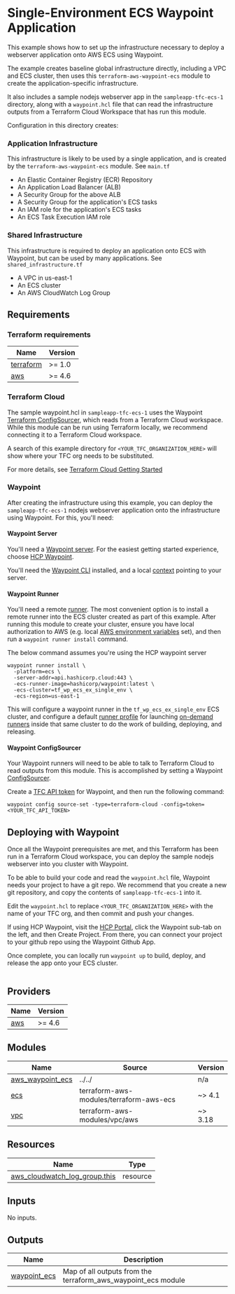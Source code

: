 # Single-Environment ECS Waypoint Application

This example shows how to set up the infrastructure necessary to deploy a webserver application onto
AWS ECS using Waypoint.

The example creates baseline global infrastructure directly, including a VPC and ECS cluster, then uses
this `terraform-aws-waypoint-ecs` module to create the application-specific infrastructure.

It also includes a sample nodejs webserver app in the `sampleapp-tfc-ecs-1` directory, along with a
`waypoint.hcl` file that can read the infrastructure outputs from a Terraform Cloud Workspace that has
run this module.

<!-- TODO: when we have a multi-env example, link to that here -->
<!-- TODO: link to a more complete learn guide - this example alone is pretty sparse on the exact procedure -->

Configuration in this directory creates:

### Application Infrastructure
This infrastructure is likely to be used by a single application, and is
created by the `terraform-aws-waypoint-ecs` module. See `main.tf`

- An Elastic Container Registry (ECR) Repository
- An Application Load Balancer (ALB)
- A Security Group for the above ALB
- A Security Group for the application's ECS tasks
- An IAM role for the application's ECS tasks
- An ECS Task Execution IAM role

### Shared Infrastructure

This infrastructure is required to deploy an application onto ECS with Waypoint,
but can be used by many applications. See `shared_infrastructure.tf`

- A VPC in us-east-1
- An ECS cluster
- An AWS CloudWatch Log Group

## Requirements

### Terraform requirements
| Name | Version |
|------|---------|
| <a name="requirement_terraform"></a> [terraform](#requirement\_terraform) | >= 1.0 |
| <a name="requirement_aws"></a> [aws](#requirement\_aws) | >= 4.6 |

### Terraform Cloud

The sample waypoint.hcl in `sampleapp-tfc-ecs-1` uses the Waypoint [Terraform ConfigSourcer](https://developer.hashicorp.com/waypoint/plugins/terraform-cloud#terraform-cloud-configsourcer),
which reads from a Terraform Cloud workspace. While this module can be run using Terraform locally, we recommend
connecting it to a Terraform Cloud workspace.

A search of this example directory for `<YOUR_TFC_ORGANIZATION_HERE>` will show where your TFC org needs to be substituted.

For more details, see [Terraform Cloud Getting Started](https://developer.hashicorp.com/terraform/tutorials/cloud-get-started)

### Waypoint

After creating the infrastructure using this example, you can deploy the `sampleapp-tfc-ecs-1` nodejs webserver application
onto the infrastructure using Waypoint. For this, you'll need:

#### Waypoint Server

You'll need a [Waypoint server](https://developer.hashicorp.com/waypoint/docs/server). For the easiest getting started experience, 
choose [HCP Waypoint](https://cloud.hashicorp.com/products/waypoint).

You'll need the [Waypoint CLI](https://developer.hashicorp.com/waypoint/downloads) installed, and a local
[context](https://developer.hashicorp.com/waypoint/commands/context) pointing to your server.

#### Waypoint Runner

You'll need a remote [runner](https://developer.hashicorp.com/waypoint/docs/runner). The most convenient option is to
install a remote runner into the ECS cluster created as part of this example. After running this module to create
your cluster, ensure you have local authorization to AWS (e.g. local 
[AWS environment variables](https://docs.aws.amazon.com/cli/latest/userguide/cli-configure-envvars.html) set), and
then run a `waypoint runner install` command.

The below command assumes you're using the HCP waypoint server

```shell
waypoint runner install \
  -platform=ecs \
  -server-addr=api.hashicorp.cloud:443 \
  -ecs-runner-image=hashicorp/waypoint:latest \
  -ecs-cluster=tf_wp_ecs_ex_single_env \
  -ecs-region=us-east-1
```

This will configure a waypoint runner in the `tf_wp_ecs_ex_single_env` ECS cluster, and configure a default 
[runner profile](https://developer.hashicorp.com/waypoint/docs/runner/profiles) for launching
[on-demand runners](https://developer.hashicorp.com/waypoint/docs/runner/on-demand-runner) inside that same
cluster to do the work of building, deploying, and releasing.

#### Waypoint ConfigSourcer

Your Waypoint runners will need to be able to talk to Terraform Cloud to read outputs from this module. This is
accomplished by setting a Waypoint [ConfigSourcer](https://developer.hashicorp.com/waypoint/plugins/terraform-cloud#terraform-cloud-configsourcer).

Create a [TFC API token](https://developer.hashicorp.com/terraform/cloud-docs/users-teams-organizations/api-tokens) for
Waypoint, and then run the following command:

```shell
waypoint config source-set -type=terraform-cloud -config=token=<YOUR_TFC_API_TOKEN>
```

## Deploying with Waypoint

Once all the Waypoint prerequisites are met, and this Terraform has been run in a Terraform Cloud workspace, you can
deploy the sample nodejs webserver into you cluster with Waypoint.

To be able to build your code and read the `waypoint.hcl` file, Waypoint needs your project to have a git repo. We
recommend that you create a new git repository, and copy the contents of `sampleapp-tfc-ecs-1` into it. 

Edit the `waypoint.hcl` to replace `<YOUR_TFC_ORGANIZATION_HERE>` with the name of your TFC org, and then commit
and push your changes.

If using HCP Waypoint, visit the [HCP Portal](https://portal.cloud.hashicorp.com/), click the Waypoint sub-tab on 
the left, and then Create Project. From there, you can connect your project to your github repo using the 
Waypoint Github App.

Once complete, you can locally run `waypoint up` to build, deploy, and release the app onto your ECS cluster.

```shell

```


## Providers

| Name | Version |
|------|---------|
| <a name="provider_aws"></a> [aws](#provider\_aws) | >= 4.6 |

## Modules

| Name                                                                             | Source                                   | Version |
|----------------------------------------------------------------------------------|------------------------------------------|---------|
| <a name="module_aws_waypoint_ecs"></a> [aws_waypoint_ecs](#module\_aws_waypoint_ecs)  | ../../                                   | n/a     |
| <a name="module_ecs"></a> [ecs](#module\_ecs)                                    | terraform-aws-modules/terraform-aws-ecs  | ~> 4.1  |
| <a name="module_vpc"></a> [vpc](#module\_vpc)                                    | terraform-aws-modules/vpc/aws            | ~> 3.18 |

## Resources

| Name | Type |
|------|------|
| [aws_cloudwatch_log_group.this](https://registry.terraform.io/providers/hashicorp/aws/latest/docs/resources/cloudwatch_log_group) | resource |

## Inputs

No inputs.

## Outputs

| Name                                                                | Description                                                   |
|---------------------------------------------------------------------|---------------------------------------------------------------|
| <a name="waypoint_ecs"></a> [waypoint\_ecs](#output\_waypoint\_ecs) | Map of all outputs from the terraform_aws_waypoint_ecs module |
